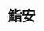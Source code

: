 ---
title: "鮨安"
description: "鮨安"
layout: shop
keywords:
  - 美食競賽
  - 台灣美食
  - 美食精選
datePublished: "2025-06-30"
dateModified: "2025-07-05"
city: "新竹縣"
district: "竹北市"
address: "新竹縣竹北市嘉豐南路一段62號"
phone: "0919110613"
geo: "24.81105080518, 121.03408765039525"
google_map: "https://maps.app.goo.gl/LpRGLAPYyLjn7H4P9"
footinder: "https://footinder.com.tw/%e6%96%b0%e7%ab%b9%e7%b8%a3%e7%ab%b9%e5%8c%97%e5%b8%82/362175/"
official: "https://www.facebook.com/profile.php?id=100072667800756"
award:
  - name: "500盤"
    year: "2024"
    entries:
      - dishes:
          - "天草車蝦握壽司"

---